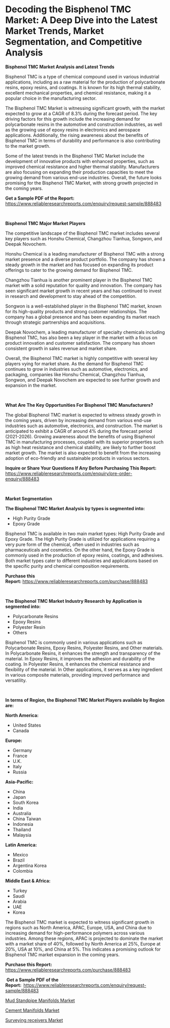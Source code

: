 <p><h1>Decoding the Bisphenol TMC Market: A Deep Dive into the Latest Market Trends, Market Segmentation, and Competitive Analysis</h1></p><p><strong>Bisphenol TMC Market Analysis and Latest Trends</strong></p>
<p><p>Bisphenol TMC is a type of chemical compound used in various industrial applications, including as a raw material for the production of polycarbonate resins, epoxy resins, and coatings. It is known for its high thermal stability, excellent mechanical properties, and chemical resistance, making it a popular choice in the manufacturing sector.</p><p>The Bisphenol TMC Market is witnessing significant growth, with the market expected to grow at a CAGR of 8.3% during the forecast period. The key driving factors for this growth include the increasing demand for polycarbonate resins in the automotive and construction industries, as well as the growing use of epoxy resins in electronics and aerospace applications. Additionally, the rising awareness about the benefits of Bisphenol TMC in terms of durability and performance is also contributing to the market growth.</p><p>Some of the latest trends in the Bisphenol TMC Market include the development of innovative products with enhanced properties, such as improved chemical resistance and higher thermal stability. Manufacturers are also focusing on expanding their production capacities to meet the growing demand from various end-use industries. Overall, the future looks promising for the Bisphenol TMC Market, with strong growth projected in the coming years.</p></p>
<p><strong>Get a Sample PDF of the Report:&nbsp;</strong> <a href="https://www.reliableresearchreports.com/enquiry/request-sample/888483">https://www.reliableresearchreports.com/enquiry/request-sample/888483</a></p>
<p>&nbsp;</p>
<p><strong>Bisphenol TMC Major Market Players</strong></p>
<p><p>The competitive landscape of the Bisphenol TMC market includes several key players such as Honshu Chemical, Changzhou Tianhua, Songwon, and Deepak Novochem. </p><p>Honshu Chemical is a leading manufacturer of Bisphenol TMC with a strong market presence and a diverse product portfolio. The company has shown a steady growth in the market and has focused on expanding its product offerings to cater to the growing demand for Bisphenol TMC.</p><p>Changzhou Tianhua is another prominent player in the Bisphenol TMC market with a solid reputation for quality and innovation. The company has seen significant market growth in recent years and has continued to invest in research and development to stay ahead of the competition.</p><p>Songwon is a well-established player in the Bisphenol TMC market, known for its high-quality products and strong customer relationships. The company has a global presence and has been expanding its market reach through strategic partnerships and acquisitions.</p><p>Deepak Novochem, a leading manufacturer of specialty chemicals including Bisphenol TMC, has also been a key player in the market with a focus on product innovation and customer satisfaction. The company has shown consistent growth in sales revenue and market share.</p><p>Overall, the Bisphenol TMC market is highly competitive with several key players vying for market share. As the demand for Bisphenol TMC continues to grow in industries such as automotive, electronics, and packaging, companies like Honshu Chemical, Changzhou Tianhua, Songwon, and Deepak Novochem are expected to see further growth and expansion in the market.</p></p>
<p>&nbsp;</p>
<p><strong>What Are The Key Opportunities For Bisphenol TMC Manufacturers?</strong></p>
<p><p>The global Bisphenol TMC market is expected to witness steady growth in the coming years, driven by increasing demand from various end-use industries such as automotive, electronics, and construction. The market is anticipated to exhibit a CAGR of around 4% during the forecast period (2021-2026). Growing awareness about the benefits of using Bisphenol TMC in manufacturing processes, coupled with its superior properties such as high heat resistance and chemical stability, are likely to further boost market growth. The market is also expected to benefit from the increasing adoption of eco-friendly and sustainable products in various sectors.</p></p>
<p><strong>Inquire or Share Your Questions If Any Before Purchasing This Report:</strong> <a href="https://www.reliableresearchreports.com/enquiry/pre-order-enquiry/888483">https://www.reliableresearchreports.com/enquiry/pre-order-enquiry/888483</a></p>
<p>&nbsp;</p>
<p><strong>Market Segmentation</strong></p>
<p><strong>The Bisphenol TMC Market Analysis by types is segmented into:</strong></p>
<p><ul><li>High Purity Grade</li><li>Epoxy Grade</li></ul></p>
<p><p>Bisphenol TMC is available in two main market types: High Purity Grade and Epoxy Grade. The High Purity Grade is utilized for applications requiring a very pure form of the chemical, often used in industries such as pharmaceuticals and cosmetics. On the other hand, the Epoxy Grade is commonly used in the production of epoxy resins, coatings, and adhesives. Both market types cater to different industries and applications based on the specific purity and chemical composition requirements.</p></p>
<p><strong>Purchase this Report:&nbsp;</strong><a href="https://www.reliableresearchreports.com/purchase/888483">https://www.reliableresearchreports.com/purchase/888483</a></p>
<p>&nbsp;</p>
<p><strong>The Bisphenol TMC Market Industry Research by Application is segmented into:</strong></p>
<p><ul><li>Polycarbonate Resins</li><li>Epoxy Resins</li><li>Polyester Resin</li><li>Others</li></ul></p>
<p><p>Bisphenol TMC is commonly used in various applications such as Polycarbonate Resins, Epoxy Resins, Polyester Resins, and Other materials. In Polycarbonate Resins, it enhances the strength and transparency of the material. In Epoxy Resins, it improves the adhesion and durability of the coating. In Polyester Resins, it enhances the chemical resistance and flexibility of the material. In Other applications, it serves as a key ingredient in various composite materials, providing improved performance and versatility.</p></p>
<p>&nbsp;</p>
<p><strong>In terms of Region, the Bisphenol TMC Market Players available by Region are:</strong></p>
<p>
    <p> <strong> North America: </strong>
        <ul>
            <li>United States</li>
            <li>Canada</li>
        </ul>
        </p> 
    <p> <strong> Europe: </strong>
        <ul>
            <li>Germany</li>
            <li>France</li>
            <li>U.K.</li>
            <li>Italy</li>
            <li>Russia</li>
        </ul>
        </p> 
    <p> <strong> Asia-Pacific: </strong>
        <ul>
            <li>China</li>
            <li>Japan</li>
            <li>South Korea</li>
            <li>India</li>
            <li>Australia</li>
            <li>China Taiwan</li>
            <li>Indonesia</li>
            <li>Thailand</li>
            <li>Malaysia</li>
        </ul>
        </p> 
    <p> <strong> Latin America: </strong>
        <ul>
            <li>Mexico</li>
            <li>Brazil</li>
            <li>Argentina Korea</li>
            <li>Colombia</li>
        </ul>
        </p> 
    <p> <strong> Middle East & Africa: </strong>
        <ul>
            <li>Turkey</li>
            <li>Saudi</li>
            <li>Arabia</li>
            <li>UAE</li>
            <li>Korea</li>
        </ul>
    </p>
    </p>
<p><p>The Bisphenol TMC market is expected to witness significant growth in regions such as North America, APAC, Europe, USA, and China due to increasing demand for high-performance polymers across various industries. Among these regions, APAC is projected to dominate the market with a market share of 40%, followed by North America at 25%, Europe at 20%, USA at 10%, and China at 5%. This indicates a promising outlook for Bisphenol TMC market expansion in the coming years.</p></p>
<p><strong>Purchase this Report: </strong><a href="https://www.reliableresearchreports.com/purchase/888483">https://www.reliableresearchreports.com/purchase/888483</a></p>
<p>&nbsp;<strong>Get a Sample PDF of the Report:&nbsp;&nbsp;</strong><a href="https://www.reliableresearchreports.com/enquiry/request-sample/888483">https://www.reliableresearchreports.com/enquiry/request-sample/888483</a></p>
<p><strong></strong></p>
<p><p><a href="https://view.publitas.com/reportprime-1/mud-standpipe-manifolds-market-size-reflecting-a-forecast-till-2030-market-by-type-by-application-and-by-geography/">Mud Standpipe Manifolds Market</a></p><p><a href="https://view.publitas.com/reportprime-1/cement-manifolds-market-size-and-growth-market-segmentation-regional-and-country-breakdowns-and-market-trends-for-period-from-2023-2030/">Cement Manifolds Market</a></p><p><a href="https://view.publitas.com/reportprime-1/surveying-receivers-market-research-report-the-key-to-successful-business-strategy-forecasted-for-period-from-2023-2030/">Surveying receivers Market</a></p></p>